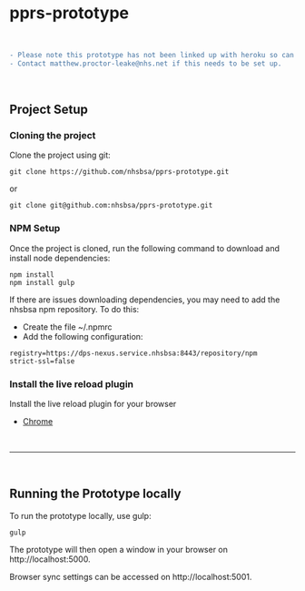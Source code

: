 # pprs-prototype
&ensp;
```diff
- Please note this prototype has not been linked up with heroku so can only be viewed on a local machine.
- Contact matthew.proctor-leake@nhs.net if this needs to be set up.
```
&ensp;
## Project Setup
### Cloning the project
Clone the project using git:
```shell
git clone https://github.com/nhsbsa/pprs-prototype.git
```
or
```shell
git clone git@github.com:nhsbsa/pprs-prototype.git
```
### NPM Setup
Once the project is cloned, run the following command to download and install node dependencies:
```shell
npm install
npm install gulp
```
If there are issues downloading dependencies, you may need to add the nhsbsa npm repository.
To do this:
- Create the file ~/.npmrc
- Add the following configuration:
```shell
registry=https://dps-nexus.service.nhsbsa:8443/repository/npm
strict-ssl=false
```

### Install the live reload plugin
Install the live reload plugin for your browser
* [Chrome](https://chrome.google.com/webstore/detail/livereload/jnihajbhpnppcggbcgedagnkighmdlei/related)

&ensp;
***
&ensp;
## Running the Prototype locally
To run the prototype locally, use gulp:


```shell
gulp
```

The prototype will then open a window in your browser on http://localhost:5000.

Browser sync settings can be accessed on http://localhost:5001.
